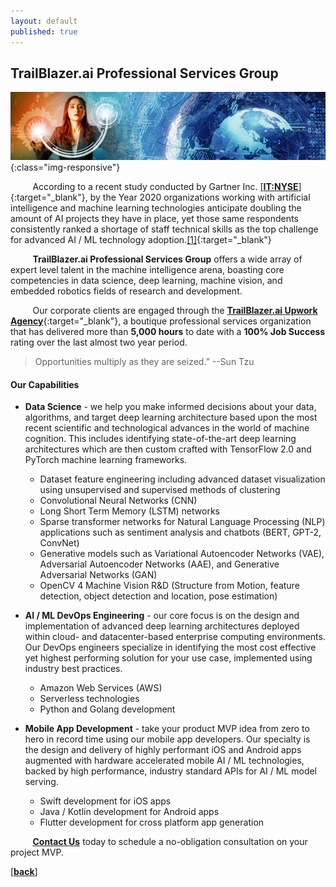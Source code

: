 ```yaml
---
layout: default
published: true
---
```


## TrailBlazer.ai Professional Services Group

![TrailBlazer.ai Data Science Consultants](/assets/images/Machine_Learning_Engineer.png){:class="img-responsive"}

&nbsp;&nbsp;&nbsp;&nbsp;&nbsp;&nbsp;&nbsp;&nbsp;&nbsp;According to a recent study conducted by Gartner Inc. [[**IT:NYSE**]](https://www.marketwatch.com/investing/stock/it){:target="_blank"}, by the Year 2020 organizations working with artificial intelligence and machine learning technologies anticipate doubling the amount of AI projects they have in place, yet those same respondents consistently ranked a shortage of staff technical skills as the top challenge for advanced AI / ML technology adoption.[[1]](https://www.gartner.com/en/newsroom/press-releases/2019-07-15-gartner-survey-reveals-leading-organizations-expect-t){:target="_blank"} 

&nbsp;&nbsp;&nbsp;&nbsp;&nbsp;&nbsp;&nbsp;&nbsp;&nbsp;**TrailBlazer.ai Professional Services Group** offers a wide array of expert level talent in the machine intelligence arena, boasting core competencies in data science, deep learning, machine vision, and embedded robotics fields of research and development. 

&nbsp;&nbsp;&nbsp;&nbsp;&nbsp;&nbsp;&nbsp;&nbsp;&nbsp;Our corporate clients are engaged through the [**TrailBlazer.ai Upwork Agency**](https://www.upwork.com/agencies/~01bab5176d3e25ccb0){:target="_blank"}, a boutique professional services organization that has delivered more than **5,000 hours** to date with a **100% Job Success** rating over the last almost two year period.

>Opportunities multiply as they are seized.” --Sun Tzu

#### Our Capabilities
- **Data Science** - we help you make informed decisions about your data, algorithms, and target deep learning architecture based upon the most recent scientific and technological advances in the world of machine cognition. This includes identifying state-of-the-art deep learning architectures which are then custom crafted with TensorFlow 2.0 and PyTorch machine learning frameworks. 
  - Dataset feature engineering including advanced dataset visualization using unsupervised and supervised methods of clustering
  - Convolutional Neural Networks (CNN)
  - Long Short Term Memory (LSTM) networks
  - Sparse transformer networks for Natural Language Processing (NLP) applications such as sentiment analysis and chatbots (BERT, GPT-2, ConvNet)
  - Generative models such as Variational Autoencoder Networks (VAE), Adversarial Autoencoder Networks (AAE), and Generative Adversarial Networks (GAN)
  - OpenCV 4 Machine Vision R&D (Structure from Motion, feature detection, object detection and location, pose estimation)

- **AI / ML DevOps Engineering** - our core focus is on the design and implementation of advanced deep learning architectures deployed within cloud- and datacenter-based enterprise computing environments. Our DevOps engineers specialize in identifying the most cost effective yet highest performing solution for your use case, implemented using industry best practices.
  - Amazon Web Services (AWS)
  - Serverless technologies
  - Python and Golang development

- **Mobile App Development** - take your product MVP idea from zero to hero in record time using our mobile app developers. Our specialty is the design and delivery of highly performant iOS and Android apps augmented with hardware accelerated mobile AI / ML technologies, backed by high performance, industry standard APIs for AI / ML model serving.
  - Swift development for iOS apps
  - Java / Kotlin development for Android apps
  - Flutter development for cross platform app generation

&nbsp;&nbsp;&nbsp;&nbsp;&nbsp;&nbsp;&nbsp;&nbsp;&nbsp;[**Contact Us**](https://TrailBlazer.ai/contact_machine_learning_experts) today to schedule a no-obligation consultation on your project MVP.

[[**back**]](./)
